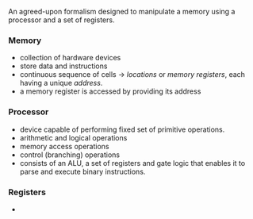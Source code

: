An agreed-upon formalism designed to manipulate a memory using a processor and a set of registers.

### Memory
- collection of hardware devices
- store data and instructions
- continuous sequence of cells -> *locations* or *memory registers*, each having a unique *address*.
- a memory register is accessed by providing its address
### Processor
- device capable of performing fixed set of primitive operations.
- arithmetic and logical operations
- memory access operations
- control (branching) operations
- consists of an ALU, a set of registers and gate logic that enables it to parse and execute binary instructions.
### Registers
- 